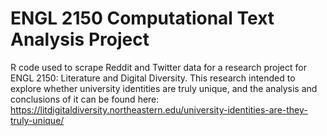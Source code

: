 # ENGL 2150 Computational Text Analysis Project

R code used to scrape Reddit and Twitter data for a research project for ENGL 2150: Literature and Digital Diversity.  This research intended to explore whether university identities are truly unique, and the analysis and conclusions of it can be found here: https://litdigitaldiversity.northeastern.edu/university-identities-are-they-truly-unique/
